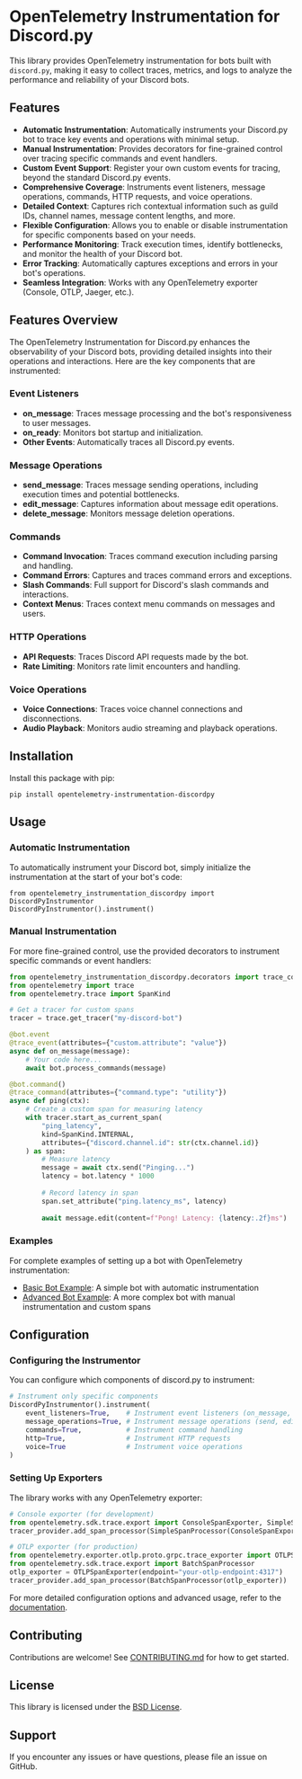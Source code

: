 # OpenTelemetry Instrumentation for Discord.py

This library provides OpenTelemetry instrumentation for bots built with `discord.py`, making it easy to collect traces, metrics, and logs to analyze the performance and reliability of your Discord bots.

## Features

- **Automatic Instrumentation**: Automatically instruments your Discord.py bot to trace key events and operations with minimal setup.
- **Manual Instrumentation**: Provides decorators for fine-grained control over tracing specific commands and event handlers.
- **Custom Event Support**: Register your own custom events for tracing, beyond the standard Discord.py events.
- **Comprehensive Coverage**: Instruments event listeners, message operations, commands, HTTP requests, and voice operations.
- **Detailed Context**: Captures rich contextual information such as guild IDs, channel names, message content lengths, and more.
- **Flexible Configuration**: Allows you to enable or disable instrumentation for specific components based on your needs.
- **Performance Monitoring**: Track execution times, identify bottlenecks, and monitor the health of your Discord bot.
- **Error Tracking**: Automatically captures exceptions and errors in your bot's operations.
- **Seamless Integration**: Works with any OpenTelemetry exporter (Console, OTLP, Jaeger, etc.).

## Features Overview

The OpenTelemetry Instrumentation for Discord.py enhances the observability of your Discord bots, providing detailed insights into their operations and interactions. Here are the key components that are instrumented:

### Event Listeners
- **on_message**: Traces message processing and the bot's responsiveness to user messages.
- **on_ready**: Monitors bot startup and initialization.
- **Other Events**: Automatically traces all Discord.py events.

### Message Operations
- **send_message**: Traces message sending operations, including execution times and potential bottlenecks.
- **edit_message**: Captures information about message edit operations.
- **delete_message**: Monitors message deletion operations.

### Commands
- **Command Invocation**: Traces command execution including parsing and handling.
- **Command Errors**: Captures and traces command errors and exceptions.
- **Slash Commands**: Full support for Discord's slash commands and interactions.
- **Context Menus**: Traces context menu commands on messages and users.

### HTTP Operations
- **API Requests**: Traces Discord API requests made by the bot.
- **Rate Limiting**: Monitors rate limit encounters and handling.

### Voice Operations
- **Voice Connections**: Traces voice channel connections and disconnections.
- **Audio Playback**: Monitors audio streaming and playback operations.

## Installation

Install this package with pip:

```
pip install opentelemetry-instrumentation-discordpy
```

## Usage

### Automatic Instrumentation

To automatically instrument your Discord bot, simply initialize the instrumentation at the start of your bot's code:

```
from opentelemetry_instrumentation_discordpy import DiscordPyInstrumentor
DiscordPyInstrumentor().instrument()
```

### Manual Instrumentation

For more fine-grained control, use the provided decorators to instrument specific commands or event handlers:

```python
from opentelemetry_instrumentation_discordpy.decorators import trace_command, trace_event
from opentelemetry import trace
from opentelemetry.trace import SpanKind

# Get a tracer for custom spans
tracer = trace.get_tracer("my-discord-bot")

@bot.event
@trace_event(attributes={"custom.attribute": "value"})
async def on_message(message):
    # Your code here...
    await bot.process_commands(message)

@bot.command()
@trace_command(attributes={"command.type": "utility"})
async def ping(ctx):
    # Create a custom span for measuring latency
    with tracer.start_as_current_span(
        "ping_latency",
        kind=SpanKind.INTERNAL,
        attributes={"discord.channel.id": str(ctx.channel.id)}
    ) as span:
        # Measure latency
        message = await ctx.send("Pinging...")
        latency = bot.latency * 1000
        
        # Record latency in span
        span.set_attribute("ping.latency_ms", latency)
        
        await message.edit(content=f"Pong! Latency: {latency:.2f}ms")
```

### Examples

For complete examples of setting up a bot with OpenTelemetry instrumentation:

- [Basic Bot Example](examples/basic_bot.py): A simple bot with automatic instrumentation
- [Advanced Bot Example](examples/advanced_bot.py): A more complex bot with manual instrumentation and custom spans

## Configuration

### Configuring the Instrumentor

You can configure which components of discord.py to instrument:

```python
# Instrument only specific components
DiscordPyInstrumentor().instrument(
    event_listeners=True,    # Instrument event listeners (on_message, on_ready, etc.)
    message_operations=True, # Instrument message operations (send, edit, delete)
    commands=True,           # Instrument command handling
    http=True,               # Instrument HTTP requests
    voice=True               # Instrument voice operations
)
```

### Setting Up Exporters

The library works with any OpenTelemetry exporter:

```python
# Console exporter (for development)
from opentelemetry.sdk.trace.export import ConsoleSpanExporter, SimpleSpanProcessor
tracer_provider.add_span_processor(SimpleSpanProcessor(ConsoleSpanExporter()))

# OTLP exporter (for production)
from opentelemetry.exporter.otlp.proto.grpc.trace_exporter import OTLPSpanExporter
from opentelemetry.sdk.trace.export import BatchSpanProcessor
otlp_exporter = OTLPSpanExporter(endpoint="your-otlp-endpoint:4317")
tracer_provider.add_span_processor(BatchSpanProcessor(otlp_exporter))
```

For more detailed configuration options and advanced usage, refer to the [documentation](./docs/usage.md).

## Contributing

Contributions are welcome! See [CONTRIBUTING.md](https://github.com/Idegrity/opentelemetry-instrumentation-discordpy/blob/main/docs/CONTRIBUTING.md) for how to get started.

## License

This library is licensed under the [BSD License](https://github.com/Idegrity/opentelemetry-instrumentation-discordpy/blob/main/LICENSE).

## Support

If you encounter any issues or have questions, please file an issue on GitHub.

